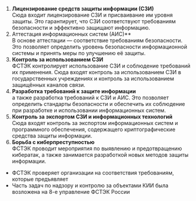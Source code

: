 1. **Лицензирование средств защиты информации (СЗИ)**<br>Сюда входит лицензирование СЗИ и присваивание им уровня защиты. Это гарантирует, что СЗИ соответствуют требованиям безопасности и эффективно защищают информацию.
2. Аттестация информационных систем (АИС)**<br>В основе аттестации — соответствие требованиям безопасности. Это позволяет определить уровень безопасности информационной системы и принять меры по улучшению её защиты.
3. **Контроль за использованием СЗИ**<br>ФСТЭК контролирует использование СЗИ и соблюдение требований их применения. Сюда входят контроль за использованием СЗИ в государственных учреждениях и контроль за использованием защищённых каналов связи.
4. **Разработка требований к защите информации**<br>а также разработка требований к СЗИ и АИС. Это позволяет определить стандарты безопасности и обеспечить их соблюдение при разработке и использовании информационных систем.
5. **Контроль за экспортом СЗИ и информационных технологий**<br>Сюда входят контроль за экспортом информационных систем и программного обеспечения, содержащего криптографические средства защиты информации.
6. **Борьба с киберпреступностью**<br>ФСТЭК проводит мероприятия по выявлению и предотвращению кибератак, а также занимается разработкой новых методов защиты информации.

- ФСТЭК проверяет организации на соответствия требованиям, которые предъявляет
- Часть задач по надзору и контролю за объектами КИИ была возложена на 8-е управление ФСТЭК России